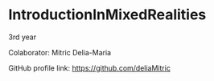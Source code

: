 # IntroductionInMixedRealities

3rd year


Colaborator: Mitric Delia-Maria


GitHub profile link: https://github.com/deliaMitric
